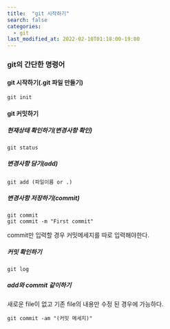 ```yaml
---
title:  "git 시작하기"
search: false
categories: 
  - git
last_modified_at: 2022-02-10T01:18:00-19:00
---
```


### git의 간단한 명령어


#### git 시작하기(.git 파일 만들기)
```
git init
```
#### git 커밋하기

##### 현재상태 확인하기(변경사항 확인)
```
git status
```
##### 변경사항 담기(add)
```
git add (파일이름 or .)
```
##### 변경사항 저장하기(commit)
```
git commit
git commit -m "First commit"
```
commit만 입력할 경우 커밋메세지를 따로 입력해야한다.
##### 커밋 확인하기
```
git log
```
##### add와 commit 같이하기
새로운 file이 없고 기존 file의 내용만 수정 된 경우에 가능하다.
```
git commit -am "(커밋 메세지)"
```